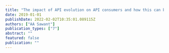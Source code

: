 ```yaml
---
title: "The impact of API evolution on API consumers and how this can be affected by API producers and language designers"
date: 2019-01-01
publishDate: 2022-02-02T10:35:01.089115Z
authors: ["AA Sawant"]
publication_types: ["7"]
abstract: ""
featured: false
publication: ""
---
```


